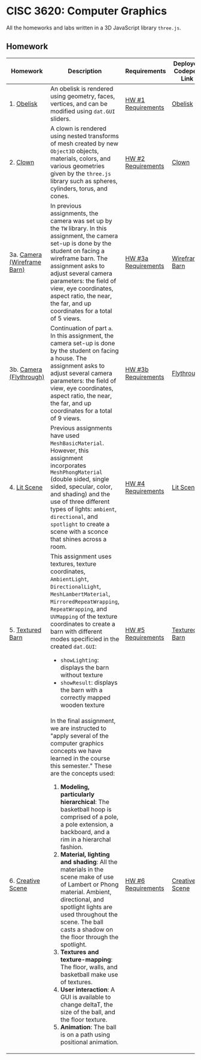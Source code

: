 # CISC 3620: Computer Graphics

All the homeworks and labs written in a 3D JavaScript library ``three.js``.

## Homework

| Homework | Description | Requirements | Deployed Codepen Link |
| --- | --- | --- | --- |
| 1. [Obelisk](Homework/Homework%201%20-%20Obelisk) | An obelisk is rendered using geometry, faces, vertices, and can be modified using `dat.GUI` sliders. | [HW #1 Requirements](http://mr-pc.org/t/cisc3620/homework/hw1.html) | [Obelisk](https://codepen.io/MathewDavidov/pen/poJypwe) |
| 2. [Clown](Homework/Homework%202%20-%20Clown) | A clown is rendered using nested transforms of mesh created by new ``Object3D`` objects, materials, colors, and various geometries given by the ``three.js`` library such as spheres, cylinders, torus, and cones. | [HW #2 Requirements](http://mr-pc.org/t/cisc3620/homework/hw2.html) | [Clown](https://codepen.io/MathewDavidov/pen/LYVemVL) |
| 3a. [Camera (Wireframe Barn)](Homework/Homework%203%20-%20Camera/Part%201) | In previous assignments, the camera was set up by the ``TW`` library. In this assignment, the camera set-up is done by the student on facing a wireframe barn. The assignment asks to adjust several camera parameters: the field of view, eye coordinates, aspect ratio, the near, the far, and up coordinates for a total of 5 views. | [HW #3a Requirements](http://mr-pc.org/t/cisc3620/homework/hw3.html) | [Wireframe Barn](https://codepen.io/MathewDavidov/pen/YzyKGEo) |
| 3b. [Camera (Flythrough)](Homework/Homework%203%20-%20Camera/Part%202) | Continuation of part `a`. In this assignment, the camera set-up is done by the student on facing a house. The assignment asks to adjust several camera parameters: the field of view, eye coordinates, aspect ratio, the near, the far, and up coordinates for a total of 9 views. | [HW #3b Requirements](http://mr-pc.org/t/cisc3620/homework/hw3.html) | [Flythrough](https://codepen.io/MathewDavidov/pen/YzyKGYo) |
| 4. [Lit Scene](Homework/Homework%204%20-%20Lit%20Scene) | Previous assignments have used ``MeshBasicMaterial``. However, this assignment incorporates ``MeshPhongMaterial`` (double sided, single sided, specular, color, and shading) and the use of three different types of lights: ``ambient``, ``directional``, and ``spotlight`` to create a scene with a sconce that shines across a room.  | [HW #4 Requirements](http://mr-pc.org/t/cisc3620/homework/hw4.html) | [Lit Scene](https://codepen.io/MathewDavidov/pen/jObyNPa) |
| 5. [Textured Barn](Homework/Homework%205%20-%20Textured%20Barn) | This assignment uses textures, texture coordinates, ``AmbientLight``, ``DirectionalLight``, ``MeshLambertMaterial``, ``MirroredRepeatWrapping``, ``RepeatWrapping``, and ``UVMapping`` of the texture coordinates to create a barn with different modes specificied in the created ``dat.GUI``: <ul><li>``showLighting``: displays the barn without texture</li><li>``showResult``: displays the barn with a correctly mapped wooden texture</li></ul> | [HW #5 Requirements](http://mr-pc.org/t/cisc3620/homework/hw5.html) | [Textured Barn](https://codepen.io/MathewDavidov/pen/KKdyzPJ) |
| 6. [Creative Scene](Homework/Homework%206%20-%20Creative%20Scene) | In the final assignment, we are instructed to "apply several of the computer graphics concepts we have learned in the course this semester." These are the concepts used: <ol><li><b>Modeling, particularly hierarchical</b>: The basketball hoop is comprised of a pole, a pole extension, a backboard, and a rim in a hierarchal fashion.</li><li><b>Material, lighting and shading</b>: All the materials in the scene make of use of Lambert or Phong material. Ambient, directional, and spotlight lights are used throughout the scene. The ball casts a shadow on the floor through the spotlight.</li><li><b>Textures and texture-mapping</b>: The floor, walls, and basketball make use of textures.</li><li><b>User interaction</b>: A GUI is available to change deltaT, the size of the ball, and the floor texture.</li><li><b>Animation</b>: The ball is on a path using positional animation.</li></ol> | [HW #6 Requirements](http://mr-pc.org/t/cisc3620/homework/hw6.html) | [Creative Scene](https://codepen.io/MathewDavidov/pen/VwvBvwZ) |
